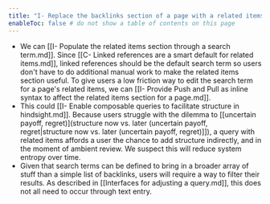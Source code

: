 ```yaml
---
title: "I- Replace the backlinks section of a page with a related items section"
enableToc: false # do not show a table of contents on this page
---
```

- We can [[I- Populate the related items section through a search term.md]]. Since [[C- Linked references are a smart default for related items.md]], linked references should be the default search term so users don't have to do additional manual work to make the related items section useful. To give users a low friction way to edit the search term for a page's related items, we can [[I- Provide Push and Pull as inline syntax to affect the related items section for a page.md]].
- This could [[I- Enable composable queries to facilitate structure in hindsight.md]]. Because users struggle with the dilemma to [[uncertain payoff, regret)](structure now vs. later (uncertain payoff, regret|structure now vs. later (uncertain payoff, regret)]]), a query with related items affords a user the chance to add structure indirectly, and in the moment of ambient review. We suspect this will reduce system entropy over time.
- Given that search terms can be defined to bring in a broader array of stuff than a simple list of backlinks, users will require a way to filter their results. As described in [[Interfaces for adjusting a query.md]], this does not all need to occur through text entry.
